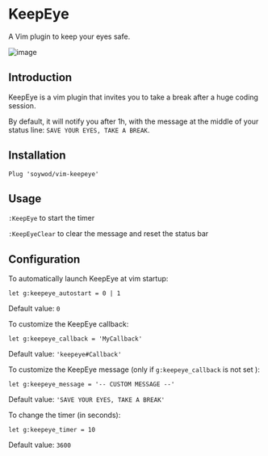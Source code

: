 # KeepEye

A Vim plugin to keep your eyes safe.

![image](https://user-images.githubusercontent.com/10437171/40429072-0ca8f20e-5ea2-11e8-8e19-0a1a0728caf1.png)

## Introduction

KeepEye is a vim plugin that invites you to take a break after a huge coding session.

By default, it will notify you after 1h, with the message at the middle of your status line: `SAVE YOUR EYES, TAKE A BREAK`.

## Installation

```viml
Plug 'soywod/vim-keepeye'
```

## Usage

`:KeepEye` to start the timer

`:KeepEyeClear` to clear the message and reset the status bar

## Configuration

To automatically launch KeepEye at vim startup:

```viml
let g:keepeye_autostart = 0 | 1
```

Default value: `0`

To customize the KeepEye callback:

```viml
let g:keepeye_callback = 'MyCallback'
```

Default value: `'keepeye#Callback'`

To customize the KeepEye message (only if `g:keepeye_callback` is not set ):

```viml
let g:keepeye_message = '-- CUSTOM MESSAGE --'
```

Default value: `'SAVE YOUR EYES, TAKE A BREAK'`

To change the timer (in seconds):

```viml
let g:keepeye_timer = 10
```

Default value: `3600`
